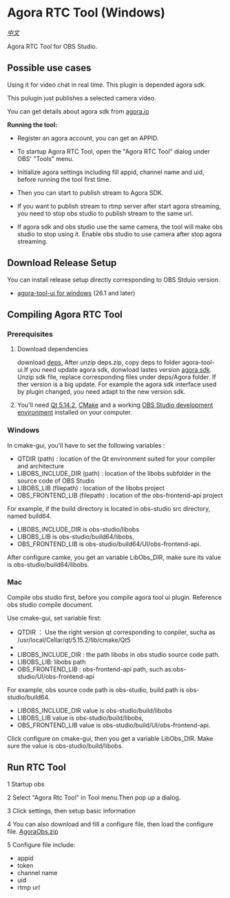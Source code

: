 # Agora RTC Tool (Windows)

*[中文](README.zh.md)*

Agora RTC Tool for OBS Studio.

## Possible use cases

Using it for video chat in real time. This plugin is depended agora sdk.

This pulugin just publishes a selected camera video. 

You can get details about agora sdk from [agora.io](https://www.agora.io/en)

**Running the tool:**

* Register an agora account, you can get an APPID.

* To startup Agora RTC Tool, open the "Agora RTC Tool" dialog under OBS' "Tools" menu.

* Initialize agora settings including fill appid, channel name and uid, before running the tool first time. 

* Then you can start to publish stream to Agora SDK.

* If you want to publish stream to rtmp server after start agora streaming, you need to stop obs studio to publish stream to the same url.

* If agora sdk and obs studio use the same camera, the tool will make obs studio to stop using it.  Enable obs studio to use camera after stop agora streaming.


## Download Release Setup

You can install release setup directly corresponding to OBS Stduio version.


* [agora-tool-ui for windows](https://github.com/AgoraIO/OBS/releases/download/3.6.200/Agora-Tool-3.6.200-Installer.exe) (26.1 and later)
## Compiling Agora RTC Tool

### Prerequisites

1. Download dependencies

     download [deps](https://github.com/AgoraIO/OBS/releases/download/3.6.200/deps.zip), After unzip deps.zip, copy deps to folder agora-tool-ui.If you need update agora sdk, donwload lastes version [agora sdk](https://docs.agora.io/cn/All/downloads?platform=All%20Platforms). Unzip sdk file, replace corresponding files under deps/Agora folder. If ther version is a big update. For example the agora sdk interface used by plugin changed, you need adapt to the new version sdk.

2. You'll need [Qt 5.14.2](https://github.com/sbd021/Basic-Video-Broadcasting/releases/download/5.14.2/Qt5.14.2.zip),
[CMake](https://cmake.org/download/) and a working [OBS Studio development environment](https://obsproject.com/wiki/install-instructions) installed on your
computer.

### Windows

In cmake-gui, you'll have to set the following variables :

* QTDIR (path) : location of the Qt environment suited for your compiler and architecture
* LIBOBS_INCLUDE_DIR (path) : location of the libobs subfolder in the source code of OBS Studio
* LIBOBS_LIB (filepath) : location of the libobs project
* OBS_FRONTEND_LIB (filepath) : location of the obs-frontend-api project 

For example, if the build directory is located in obs-studio src directory, named build64.

* LIBOBS\_INCLUDE\_DIR is obs-studio/libobs
* LIBOBS\_LIB is obs-studio/build64/libobs, 
* OBS\_FRONTEND\_LIB is obs-studio/build64/UI/obs-frontend-api. 

After configure camke, you get an variable LibObs_DIR, make sure its value is obs-studio/build64/libobs.


### Mac
Compile obs studio first, before you compile agora tool ui plugin. Reference obs studio compile document.

Use cmake-gui, set variable first:

* QTDIR ： Use the right version qt corresponding to conpiler, sucha as /usr/local/Cellar/qt/5.15.2/lib/cmake/Qt5
* 
* LIBOBS_INCLUDE_DIR : the path libobs in obs studio source code path.
* LIBOBS_LIB: libobs path
* OBS_FRONTEND_LIB : obs-frontend-api path, such as:obs-studio/UI/obs-frontend-api

For example, obs source code path is obs-studio, build path is obs-studio/build64.

* LIBOBS\_INCLUDE\_DIR value is obs-studio/build/libobs
* LIBOBS\_LIB value is  obs-studio/build/libobs, 
* OBS\_FRONTEND\_LIB value is  obs-studio/build/UI/obs-frontend-api. 

Click configure on cmake-gui, then you get a variable LibObs_DIR. Make sure the value is obs-studio/build/libobs.


## Run RTC Tool

1 Startup obs

2 Select "Agora Rtc Tool" in Tool menu.Then pop up a dialog.

3 Click settings, then setup basic information

4 You can also download and fill a configure file, then load the configure file.
[AgoraObs.zip](https://github.com/AgoraIO/OBS/releases/download/3.3.0/AgoraObs.zip)

5 Configure file include:

* appid
* token
* channel name
* uid
* rtmp url












